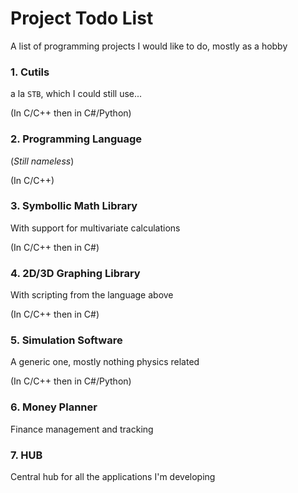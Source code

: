 # Project Todo List
A list of programming projects I would like to do, mostly as a hobby

### 1. Cutils
a la ```STB```, which I could still use...

(In C/C++ then in C#/Python)

### 2. Programming Language
(_Still nameless_)

(In C/C++)

### 3. Symbollic Math Library
With support for multivariate calculations

(In C/C++ then in C#)

### 4. 2D/3D Graphing Library
With scripting from the language above

(In C/C++ then in C#)

### 5. Simulation Software
A generic one, mostly nothing physics related

(In C/C++ then in C#/Python)

### 6. Money Planner
Finance management and tracking

### 7. HUB
Central hub for all the applications I'm developing

